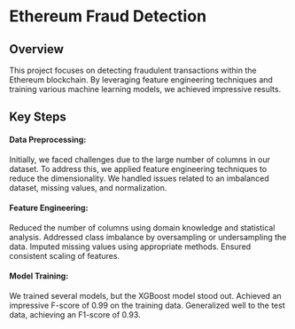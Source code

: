 # Ethereum Fraud Detection
## Overview
This project focuses on detecting fraudulent transactions within the Ethereum blockchain. By leveraging feature engineering techniques and training various machine learning models, we achieved impressive results.

## Key Steps
#### Data Preprocessing:
Initially, we faced challenges due to the large number of columns in our dataset. To address this, we applied feature engineering techniques to reduce the dimensionality.
We handled issues related to an imbalanced dataset, missing values, and normalization.
#### Feature Engineering:
Reduced the number of columns using domain knowledge and statistical analysis.
Addressed class imbalance by oversampling or undersampling the data.
Imputed missing values using appropriate methods.
Ensured consistent scaling of features.
#### Model Training:
We trained several models, but the XGBoost model stood out.
Achieved an impressive F-score of 0.99 on the training data.
Generalized well to the test data, achieving an F1-score of 0.93.
